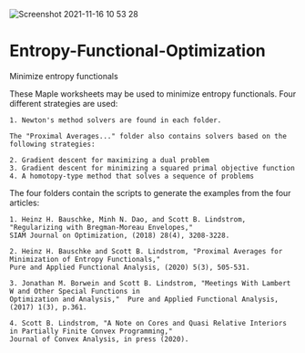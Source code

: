 ![Screenshot 2021-11-16 10 53 28](https://user-images.githubusercontent.com/30104573/142140769-a96261f8-b25d-4e89-a3ff-c26a68d4fd22.png)



# Entropy-Functional-Optimization
Minimize entropy functionals


These Maple worksheets may be used to minimize entropy functionals. Four different strategies are used:

    1. Newton's method solvers are found in each folder.

    The "Proximal Averages..." folder also contains solvers based on the following strategies:

    2. Gradient descent for maximizing a dual problem
    3. Gradient descent for minimizing a squared primal objective function
    4. A homotopy-type method that solves a sequence of problems


The four folders contain the scripts to generate the examples from the four articles:

    1. Heinz H. Bauschke, Minh N. Dao, and Scott B. Lindstrom, "Regularizing with Bregman-Moreau Envelopes," 
    SIAM Journal on Optimization, (2018) 28(4), 3208-3228.

    2. Heinz H. Bauschke and Scott B. Lindstrom, "Proximal Averages for Minimization of Entropy Functionals," 
    Pure and Applied Functional Analysis, (2020) 5(3), 505-531.

    3. Jonathan M. Borwein and Scott B. Lindstrom, "Meetings With Lambert W and Other Special Functions in 
    Optimization and Analysis,"  Pure and Applied Functional Analysis, (2017) 1(3), p.361.
    
    4. Scott B. Lindstrom, "A Note on Cores and Quasi Relative Interiors in Partially Finite Convex Programming," 
    Journal of Convex Analysis, in press (2020).
